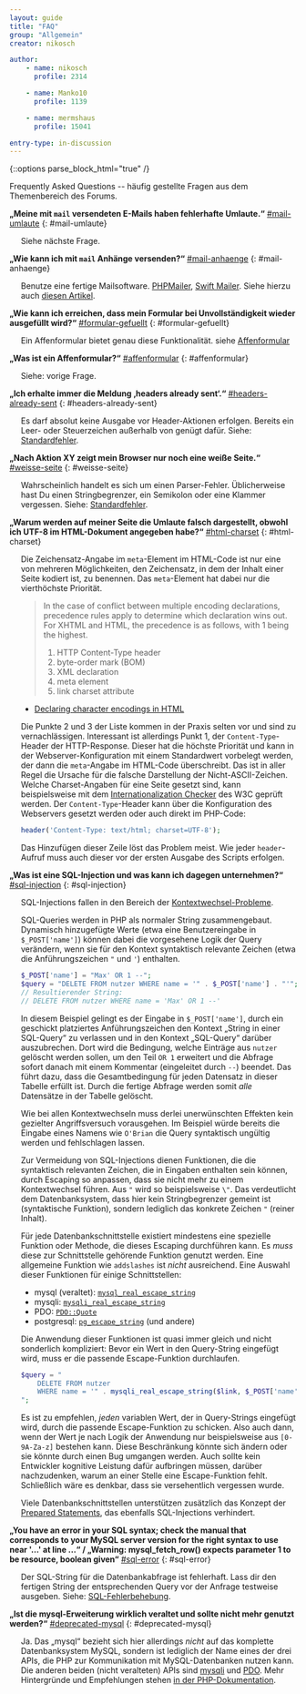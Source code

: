 ```yaml
---
layout: guide
title: "FAQ"
group: "Allgemein"
creator: nikosch

author:
    - name: nikosch
      profile: 2314

    - name: Manko10
      profile: 1139

    - name: mermshaus
      profile: 15041

entry-type: in-discussion
---
```


{::options parse_block_html="true" /}

Frequently Asked Questions -- häufig gestellte Fragen aus dem Themenbereich des
Forums.



**„Meine mit `mail` versendeten E-Mails haben fehlerhafte Umlaute.“**
<a href="#mail-umlaute">#mail-umlaute</a>
{: #mail-umlaute}

<div style="margin-left: 20px;">

Siehe nächste Frage.

</div>



**„Wie kann ich mit `mail` Anhänge versenden?“**
<a href="#mail-anhaenge">#mail-anhaenge</a>
{: #mail-anhaenge}

<div style="margin-left: 20px;">

Benutze eine fertige Mailsoftware.
[PHPMailer](http://phpmailer.worxware.com/),
[Swift Mailer](http://swiftmailer.org/). Siehe hierzu auch
[diesen Artikel](http://php-de.github.io/email/mail-class.html).

</div>



**„Wie kann ich erreichen, dass mein Formular bei Unvollständigkeit wieder
ausgefüllt wird?“**
<a href="#formular-gefuellt">#formular-gefuellt</a>
{: #formular-gefuellt}

<div style="margin-left: 20px;">

Ein Affenformular bietet genau diese Funktionalität. siehe
[Affenformular](http://php-de.github.io/form/affenformular.html)

</div>



**„Was ist ein Affenformular?“**
<a href="#affenformular">#affenformular</a>
{: #affenformular}

<div style="margin-left: 20px;">

Siehe: vorige Frage.

</div>



**„Ich erhalte immer die Meldung ‚headers already sent‘.“**
<a href="#headers-already-sent">#headers-already-sent</a>
{: #headers-already-sent}

<div style="margin-left: 20px;">

Es darf absolut keine Ausgabe vor Header-Aktionen erfolgen. Bereits ein Leer-
oder Steuerzeichen außerhalb von <?php ... ?> genügt dafür. Siehe:
[Standardfehler](http://php-de.github.io/debugging/standardfehler.html).

</div>



**„Nach Aktion XY zeigt mein Browser nur noch eine weiße Seite.“**
<a href="#weisse-seite">#weisse-seite</a>
{: #weisse-seite}

<div style="margin-left: 20px;">

Wahrscheinlich handelt es sich um einen Parser-Fehler. Üblicherweise hast Du
einen Stringbegrenzer, ein Semikolon oder eine Klammer vergessen. Siehe:
[Standardfehler](http://php-de.github.io/debugging/standardfehler.html).

</div>



**„Warum werden auf meiner Seite die Umlaute falsch dargestellt, obwohl ich
UTF-8 im HTML-Dokument angegeben habe?“**
<a href="#html-charset">#html-charset</a>
{: #html-charset}

<div style="margin-left: 20px;">

Die Zeichensatz-Angabe im `meta`-Element im HTML-Code ist nur eine von mehreren
Möglichkeiten, den Zeichensatz, in dem der Inhalt einer Seite kodiert ist, zu
benennen. Das `meta`-Element hat dabei nur die vierthöchste Priorität.

> In the case of conflict between multiple encoding declarations, precedence
rules apply to determine which declaration wins out. For XHTML and HTML, the
precedence is as follows, with 1 being the highest.
>
> 1. HTTP Content-Type header
> 2. byte-order mark (BOM)
> 3. XML declaration
> 4. meta element
> 5. link charset attribute

* [Declaring character encodings in HTML](http://www.w3.org/International/questions/qa-html-encoding-declarations)

Die Punkte 2 und 3 der Liste kommen in der Praxis selten vor und sind zu
vernachlässigen. Interessant ist allerdings Punkt 1, der `Content-Type`-Header
der HTTP-Response. Dieser hat die höchste Priorität und kann in der
Webserver-Konfiguration mit einem Standardwert vorbelegt werden, der dann die
`meta`-Angabe im HTML-Code überschreibt. Das ist in aller Regel die Ursache für
die falsche Darstellung der Nicht-ASCII-Zeichen. Welche Charset-Angaben für
eine Seite gesetzt sind, kann beispielsweise mit dem [Internationalization
Checker](http://validator.w3.org/i18n-checker/) des W3C geprüft werden. Der
`Content-Type`-Header kann über die Konfiguration des Webservers gesetzt werden
oder auch direkt im PHP-Code:

~~~ php
header('Content-Type: text/html; charset=UTF-8');
~~~

Das Hinzufügen dieser Zeile löst das Problem meist. Wie jeder `header`-Aufruf
muss auch dieser vor der ersten Ausgabe des Scripts erfolgen.

</div>



**„Was ist eine SQL-Injection und was kann ich dagegen unternehmen?“**
<a href="#sql-injection">#sql-injection</a>
{: #sql-injection}

<div style="margin-left: 20px;">

SQL-Injections fallen in den Bereich der
[Kontextwechsel-Probleme](http://php-de.github.io/general/kontextwechsel.html).

SQL-Queries werden in PHP als normaler String zusammengebaut. Dynamisch
hinzugefügte Werte (etwa eine Benutzereingabe in `$_POST['name']`) können dabei
die vorgesehene Logik der Query verändern, wenn sie für den Kontext syntaktisch
relevante Zeichen (etwa die Anführungszeichen `"` und `'`) enthalten.

~~~ php
$_POST['name'] = "Max' OR 1 --";
$query = "DELETE FROM nutzer WHERE name = '" . $_POST['name'] . "'";
// Resultierender String:
// DELETE FROM nutzer WHERE name = 'Max' OR 1 --'
~~~

In diesem Beispiel gelingt es der Eingabe in `$_POST['name']`, durch ein
geschickt platziertes Anführungszeichen den Kontext „String in einer SQL-Query“
zu verlassen und in den Kontext „SQL-Query“ darüber auszubrechen. Dort wird die
Bedingung, welche Einträge aus `nutzer` gelöscht werden sollen, um den Teil `OR
1` erweitert und die Abfrage sofort danach mit einem Kommentar (eingeleitet
durch `--`) beendet. Das führt dazu, dass die Gesamtbedingung für jeden
Datensatz in dieser Tabelle erfüllt ist. Durch die fertige Abfrage werden somit
*alle* Datensätze in der Tabelle gelöscht.

Wie bei allen Kontextwechseln muss derlei unerwünschten Effekten kein gezielter
Angriffsversuch vorausgehen. Im Beispiel würde bereits die Eingabe eines Namens
wie `O'Brian` die Query syntaktisch ungültig werden und fehlschlagen lassen.

Zur Vermeidung von SQL-Injections dienen Funktionen, die die syntaktisch
relevanten Zeichen, die in Eingaben enthalten sein können, durch Escaping so
anpassen, dass sie nicht mehr zu einem Kontextwechsel führen. Aus `"` wird so
beispielsweise `\"`. Das verdeutlicht dem Datenbanksystem, dass hier kein
Stringbegrenzer gemeint ist (syntaktische Funktion), sondern lediglich das
konkrete Zeichen `"` (reiner Inhalt).

Für jede Datenbankschnittstelle existiert mindestens eine spezielle Funktion
oder Methode, die dieses Escaping durchführen kann. Es *muss* diese zur
Schnittstelle gehörende Funktion genutzt werden. Eine allgemeine Funktion wie
`addslashes` ist *nicht* ausreichend. Eine Auswahl dieser Funktionen für einige
Schnittstellen:

* mysql (veraltet): [`mysql_real_escape_string`](http://us1.php.net/manual/en/function.mysql-real-escape-string.php)
* mysqli: [`mysqli_real_escape_string`](http://us1.php.net/manual/en/mysqli.real-escape-string.php)
* PDO: [`PDO::Quote`](http://www.php.net/manual/en/pdo.quote.php)
* postgresql: [`pg_escape_string`](http://www.php.net/manual/en/function.pg-escape-string.php) (und andere)

Die Anwendung dieser Funktionen ist quasi immer gleich und nicht sonderlich
kompliziert: Bevor ein Wert in den Query-String eingefügt wird, muss er die
passende Escape-Funktion durchlaufen.

~~~ php
$query = "
    DELETE FROM nutzer
    WHERE name = '" . mysqli_real_escape_string($link, $_POST['name']) . "'
";
~~~

Es ist zu empfehlen, *jeden* variablen Wert, der in Query-Strings eingefügt
wird, durch die passende Escape-Funktion zu schicken. Also auch dann, wenn der
Wert je nach Logik der Anwendung nur beispielsweise aus `[0-9A-Za-z]` bestehen
kann. Diese Beschränkung könnte sich ändern oder sie könnte durch einen Bug
umgangen werden. Auch sollte kein Entwickler kognitive Leistung dafür
aufbringen müssen, darüber nachzudenken, warum an einer Stelle eine
Escape-Funktion fehlt. Schließlich wäre es denkbar, dass sie versehentlich
vergessen wurde.

Viele Datenbankschnittstellen unterstützen zusätzlich das Konzept der [Prepared
Statements](https://de.wikipedia.org/wiki/Prepared_Statement), das ebenfalls
SQL-Injections verhindert.

</div>



**„You have an error in your SQL syntax; check the manual that corresponds to
your MySQL server version for the right syntax to use near '…' at line …“ /
„Warning: mysql_fetch_row() expects parameter 1 to be resource, boolean
given“**
<a href="#sql-error">#sql-error</a>
{: #sql-error}

<div style="margin-left: 20px;">

Der SQL-String für die Datenbankabfrage ist fehlerhaft. Lass dir den fertigen
String der entsprechenden Query vor der Anfrage testweise ausgeben. Siehe:
[SQL-Fehlerbehebung](http://php-de.github.io/debugging/sql.html).

</div>



**„Ist die mysql-Erweiterung wirklich veraltet und sollte nicht mehr genutzt
werden?“**
<a href="#deprecated-mysql">#deprecated-mysql</a>
{: #deprecated-mysql}

<div style="margin-left: 20px;">

Ja. Das „mysql“ bezieht sich hier allerdings *nicht* auf das komplette
Datenbanksystem MySQL, sondern ist lediglich der Name eines der drei APIs, die
PHP zur Kommunikation mit MySQL-Datenbanken nutzen kann. Die anderen beiden
(nicht veralteten) APIs sind [mysqli](http://php.net/mysqli) und
[PDO](http://php.net/pdo). Mehr Hintergründe und Empfehlungen stehen [in der
PHP-Dokumentation](http://php.net/manual/en/mysqlinfo.api.choosing.php).

</div>

